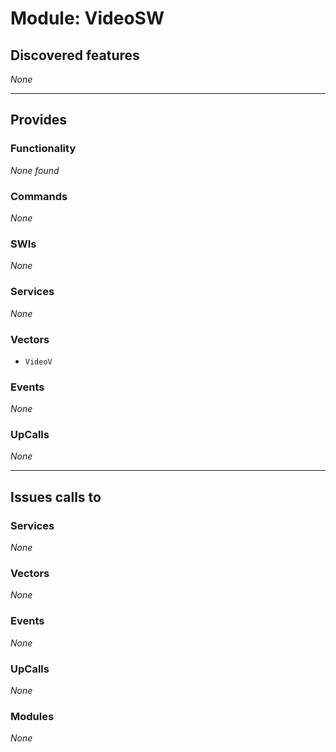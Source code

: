 # Module: VideoSW

## Discovered features


*None*

---

## Provides

### Functionality


*None found*

### Commands


*None*


### SWIs


*None*


### Services


*None*


### Vectors


* `VideoV`


### Events


*None*


### UpCalls


*None*


---

## Issues calls to

### Services


*None*


### Vectors


*None*


### Events


*None*


### UpCalls


*None*


### Modules


*None*


